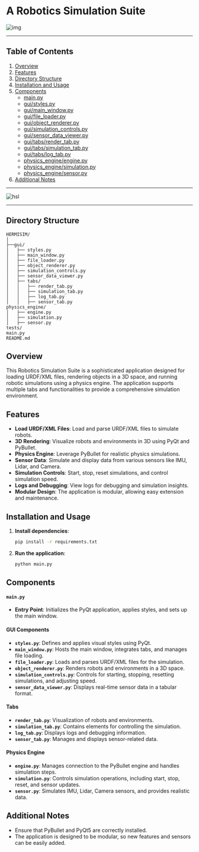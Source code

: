 # A Robotics Simulation Suite

![img](https://github.com/LoQiseaking69/HermiSim-DynamicsViewer/blob/main/IMG_1637.png)
___
## Table of Contents

1. [Overview](#overview)
2. [Features](#features)
3. [Directory Structure](#directory-structure)
4. [Installation and Usage](#installation-and-usage)
5. [Components](#components)
    - [main.py](#mainpy)
    - [gui/styles.py](#guistylespy)
    - [gui/main_window.py](#guimain_windowpy)
    - [gui/file_loader.py](#guifile_loaderpy)
    - [gui/object_renderer.py](#guiobject_rendererpy)
    - [gui/simulation_controls.py](#guisimulation_controlspy)
    - [gui/sensor_data_viewer.py](#guisensor_data_viewerpy)
    - [gui/tabs/render_tab.py](#guitabsrender_tabpy)
    - [gui/tabs/simulation_tab.py](#guitabssimulation_tabpy)
    - [gui/tabs/log_tab.py](#guitabslog_tabpy)
    - [physics_engine/engine.py](#physics_engineenginepy)
    - [physics_engine/simulation.py](#physics_enginesimulationpy)
    - [physics_engine/sensor.py](#physics_enginesensorpy)
6. [Additional Notes](#additional-notes)
___
![hsl](https://github.com/LoQiseaking69/HermiSim-DynamicsViewer/blob/main/HSlogo.jpg)
___

## Directory Structure

```
HERMISIM/
│
├──gui/
│   ├── styles.py
│   ├── main_window.py
│   ├── file_loader.py
│   ├── object_renderer.py
│   ├── simulation_controls.py
│   ├── sensor_data_viewer.py
│   ├── tabs/
│   │   ├── render_tab.py
│   │   ├── simulation_tab.py
│   │   ├── log_tab.py
│   │   ├── sensor_tab.py
physics_engine/
│   ├── engine.py
│   ├── simulation.py
│   ├── sensor.py
tests/
main.py
README.md
```

## Overview

This Robotics Simulation Suite is a sophisticated application designed for loading URDF/XML files, rendering objects in a 3D space, and running robotic simulations using a physics engine. The application supports multiple tabs and functionalities to provide a comprehensive simulation environment.

## Features

- **Load URDF/XML Files**: Load and parse URDF/XML files to simulate robots.
- **3D Rendering**: Visualize robots and environments in 3D using PyQt and PyBullet.
- **Physics Engine**: Leverage PyBullet for realistic physics simulations.
- **Sensor Data**: Simulate and display data from various sensors like IMU, Lidar, and Camera.
- **Simulation Controls**: Start, stop, reset simulations, and control simulation speed.
- **Logs and Debugging**: View logs for debugging and simulation insights.
- **Modular Design**: The application is modular, allowing easy extension and maintenance.

## Installation and Usage

1. **Install dependencies**:
    ```bash
    pip install -r requirements.txt
    ```

2. **Run the application**:
    ```bash
    python main.py
    ```

## Components

#### `main.py`
- **Entry Point**: Initializes the PyQt application, applies styles, and sets up the main window.

#### GUI Components
- **`styles.py`**: Defines and applies visual styles using PyQt.
- **`main_window.py`**: Hosts the main window, integrates tabs, and manages file loading.
- **`file_loader.py`**: Loads and parses URDF/XML files for the simulation.
- **`object_renderer.py`**: Renders robots and environments in a 3D space.
- **`simulation_controls.py`**: Controls for starting, stopping, resetting simulations, and adjusting speed.
- **`sensor_data_viewer.py`**: Displays real-time sensor data in a tabular format.

#### Tabs
- **`render_tab.py`**: Visualization of robots and environments.
- **`simulation_tab.py`**: Contains elements for controlling the simulation.
- **`log_tab.py`**: Displays logs and debugging information.
- **`sensor_tab.py`**: Manages and displays sensor-related data.

#### Physics Engine
- **`engine.py`**: Manages connection to the PyBullet engine and handles simulation steps.
- **`simulation.py`**: Controls simulation operations, including start, stop, reset, and sensor updates.
- **`sensor.py`**: Simulates IMU, Lidar, Camera sensors, and provides realistic data.

## Additional Notes

- Ensure that PyBullet and PyQt5 are correctly installed.
- The application is designed to be modular, so new features and sensors can be easily added.

